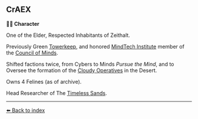 ## CrAEX

**🧙‍♂️ Character**

One of the Elder, Respected Inhabitants of Zeithalt.

Previously Green [Towerkeep](https://zeithalt.github.io/r/institute_fortress_inner.html), and honored [MindTech Institute](https://zeithalt.github.io/r/mindtech_institute.html) member of the [Council of Minds](https://zeithalt.github.io/r/council_of_minds.html).

Shifted factions twice, from Cybers to Minds *Pursue the Mind*, and to Oversee the formation of the [Cloudy Operatives](https://zeithalt.github.io/r/cloudy_operatives.html) in the Desert.

Owns 4 Felines (as of archive).

Head Researcher of The [Timeless Sands](https://zeithalt.github.io/r/temporal_resources.html).


----------
[⬅️ Back to index](/index.md#45d0_s)